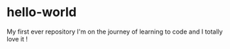 # hello-world
My first ever repository
I'm on the journey of learning to code and I totally love it !
